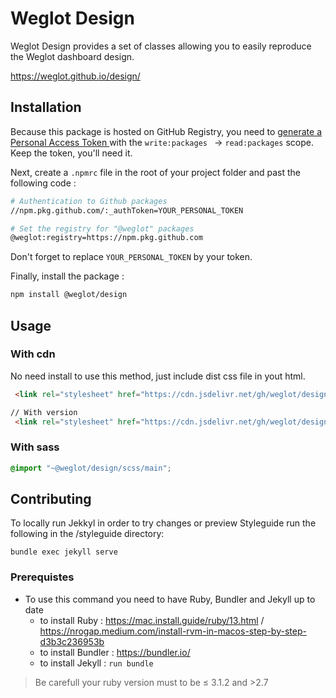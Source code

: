 # Weglot Design

Weglot Design provides a set of classes allowing you to easily reproduce the Weglot dashboard design.

https://weglot.github.io/design/

## Installation

Because this package is hosted on GitHub Registry, you need to [generate a Personal Access Token ](https://github.com/settings/tokens/new) with the `write:packages ` -> `read:packages` scope. Keep the token, you'll need it.

Next, create a `.npmrc` file in the root of your project folder and past the following code :

```bash
# Authentication to Github packages
//npm.pkg.github.com/:_authToken=YOUR_PERSONAL_TOKEN

# Set the registry for "@weglot" packages
@weglot:registry=https://npm.pkg.github.com
```
Don't forget to replace `YOUR_PERSONAL_TOKEN` by your token.

Finally, install the package :

```bash
npm install @weglot/design
```

## Usage

### With cdn
No need install to use this method, just include dist css file in yout html.

```html
 <link rel="stylesheet" href="https://cdn.jsdelivr.net/gh/weglot/design/dist/css/main.css">

// With version
 <link rel="stylesheet" href="https://cdn.jsdelivr.net/gh/weglot/design@1.0.27/dist/css/main.css">
```

### With sass
```scss
@import "~@weglot/design/scss/main";
```


## Contributing

To locally run Jekkyl in order to try changes or preview Styleguide run the following in the /styleguide directory:
```
bundle exec jekyll serve
```

### Prerequistes
- To use this command you need to have Ruby, Bundler and Jekyll up to date
    - to install Ruby : https://mac.install.guide/ruby/13.html / https://nrogap.medium.com/install-rvm-in-macos-step-by-step-d3b3c236953b
    - to install Bundler : https://bundler.io/
    - to install Jekyll : `run bundle`
  
> Be carefull your ruby version must to be ≤ 3.1.2 and >2.7
